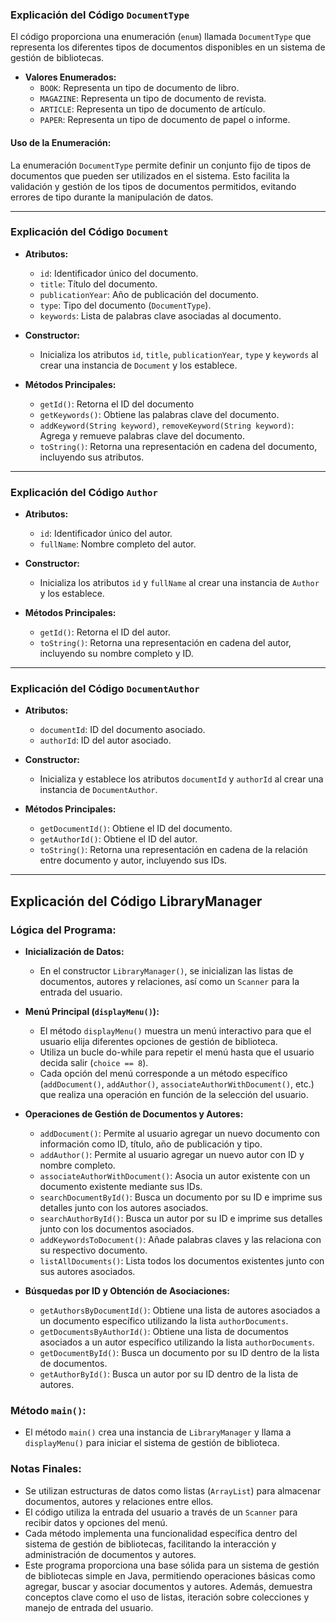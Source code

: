 ### Explicación del Código `DocumentType`

El código proporciona una enumeración (`enum`) llamada `DocumentType` que representa los diferentes tipos de documentos disponibles en un sistema de gestión de bibliotecas.

- **Valores Enumerados:**
  - `BOOK`: Representa un tipo de documento de libro.
  - `MAGAZINE`: Representa un tipo de documento de revista.
  - `ARTICLE`: Representa un tipo de documento de artículo.
  - `PAPER`: Representa un tipo de documento de papel o informe.

#### Uso de la Enumeración:
La enumeración `DocumentType` permite definir un conjunto fijo de tipos de documentos que pueden ser utilizados en el sistema. Esto facilita la validación y gestión de los tipos de documentos permitidos, evitando errores de tipo durante la manipulación de datos.

---

### Explicación del Código `Document`

- **Atributos:**
  - `id`: Identificador único del documento.
  - `title`: Título del documento.
  - `publicationYear`: Año de publicación del documento.
  - `type`: Tipo del documento (`DocumentType`).
  - `keywords`: Lista de palabras clave asociadas al documento.

- **Constructor:**
  - Inicializa los atributos `id`, `title`, `publicationYear`, `type` y `keywords` al crear una instancia de `Document` y los establece. 

- **Métodos Principales:**
  - `getId()`: Retorna el ID del documento
  - `getKeywords()`: Obtiene las palabras clave del documento.
  - `addKeyword(String keyword)`, `removeKeyword(String keyword)`: Agrega y remueve palabras clave del documento.
  - `toString()`: Retorna una representación en cadena del documento, incluyendo sus atributos.

---

### Explicación del Código `Author`

- **Atributos:**
  - `id`: Identificador único del autor.
  - `fullName`: Nombre completo del autor.

- **Constructor:**
  - Inicializa los atributos `id` y `fullName` al crear una instancia de `Author` y los establece. 

- **Métodos Principales:**
  - `getId()`: Retorna el ID del autor.
  - `toString()`: Retorna una representación en cadena del autor, incluyendo su nombre completo y ID.

---

### Explicación del Código `DocumentAuthor`

- **Atributos:**
  - `documentId`: ID del documento asociado.
  - `authorId`: ID del autor asociado.

- **Constructor:**
  - Inicializa y establece los atributos `documentId` y `authorId` al crear una instancia de `DocumentAuthor`.

- **Métodos Principales:**
  - `getDocumentId()`: Obtiene el ID del documento.
  - `getAuthorId()`: Obtiene el ID del autor.
  - `toString()`: Retorna una representación en cadena de la relación entre documento y autor, incluyendo sus IDs.

---

## Explicación del Código LibraryManager

### Lógica del Programa:
- **Inicialización de Datos:**
  - En el constructor `LibraryManager()`, se inicializan las listas de documentos, autores y relaciones, así como un `Scanner` para la entrada del usuario.

- **Menú Principal (`displayMenu()`):**
  - El método `displayMenu()` muestra un menú interactivo para que el usuario elija diferentes opciones de gestión de biblioteca.
  - Utiliza un bucle do-while para repetir el menú hasta que el usuario decida salir (`choice == 8`).
  - Cada opción del menú corresponde a un método específico (`addDocument()`, `addAuthor()`, `associateAuthorWithDocument()`, etc.) que realiza una operación en función de la selección del usuario.

- **Operaciones de Gestión de Documentos y Autores:**
  - `addDocument()`: Permite al usuario agregar un nuevo documento con información como ID, título, año de publicación y tipo.
  - `addAuthor()`: Permite al usuario agregar un nuevo autor con ID y nombre completo.
  - `associateAuthorWithDocument()`: Asocia un autor existente con un documento existente mediante sus IDs.
  - `searchDocumentById()`: Busca un documento por su ID e imprime sus detalles junto con los autores asociados.
  - `searchAuthorById()`: Busca un autor por su ID e imprime sus detalles junto con los documentos asociados.
  - `addKeywordsToDocument()`: Añade palabras claves y las relaciona con su respectivo documento.
  - `listAllDocuments()`: Lista todos los documentos existentes junto con sus autores asociados.

- **Búsquedas por ID y Obtención de Asociaciones:**
  - `getAuthorsByDocumentId()`: Obtiene una lista de autores asociados a un documento específico utilizando la lista `authorDocuments`.
  - `getDocumentsByAuthorId()`: Obtiene una lista de documentos asociados a un autor específico utilizando la lista `authorDocuments`.
  - `getDocumentById()`: Busca un documento por su ID dentro de la lista de documentos.
  - `getAuthorById()`: Busca un autor por su ID dentro de la lista de autores.

### Método `main()`:
- El método `main()` crea una instancia de `LibraryManager` y llama a `displayMenu()` para iniciar el sistema de gestión de biblioteca.

### Notas Finales:
- Se utilizan estructuras de datos como listas (`ArrayList`) para almacenar documentos, autores y relaciones entre ellos.
- El código utiliza la entrada del usuario a través de un `Scanner` para recibir datos y opciones del menú.
- Cada método implementa una funcionalidad específica dentro del sistema de gestión de bibliotecas, facilitando la interacción y administración de documentos y autores.
- Este programa proporciona una base sólida para un sistema de gestión de bibliotecas simple en Java, permitiendo operaciones básicas como agregar, buscar y asociar documentos y autores. Además, demuestra conceptos clave como el uso de listas, iteración sobre colecciones y manejo de entrada del usuario.
